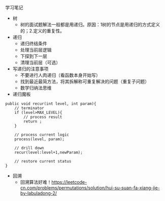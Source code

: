 学习笔记

+ 树
    - 树的面试题解法一般都是用递归。原因：1树的节点是用递归的方式定义的；2.定义的重复性。
+ 递归
    - 递归终结条件
    - 处理当前层逻辑
    - 下探到下一层
    - 清理当前层（可选）
+ 写递归的注意事项
    - 不要进行人肉递归（看函数本身开始写）
    - 找到最近最简方法，将其拆解称可重复解决的问题（重复子问题）
    - 数学归纳法思维
+ 递归魔板
```
public void recur(int level, int param){
	// terminator
	if (level>MAX_LEVEL){
		// process result
		return ;
	}
	
	// process current logic
	process(level, param);
	
	// drill down
	recur(level:level+1,newParam);
	
	// restore current status
}
```

+ 回溯
    - 回溯算法好难！https://leetcode-cn.com/problems/permutations/solution/hui-su-suan-fa-xiang-jie-by-labuladong-2/